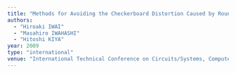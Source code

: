 ```yaml
---
title: "Methods for Avoiding the Checkerboard Distortion Caused by Rounding Error in Multirate System"
authors:
  - "Hiroaki IWAI"
  - "Masahiro IWAHASHI"
  - "Hitoshi KIYA"
year: 2009
type: "international"
venue: "International Technical Conference on Circuits/Systems, Computers and Communications, pp. S20-B4.1, Jeju, Korea, 2009-07-07."
---
```

